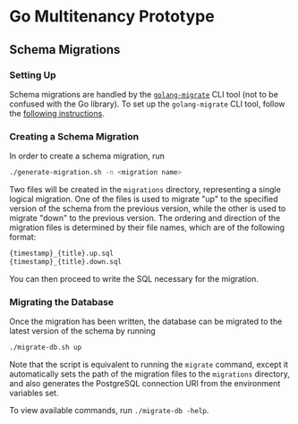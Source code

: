 # Go Multitenancy Prototype

## Schema Migrations

### Setting Up

Schema migrations are handled by the [`golang-migrate`](https://github.com/golang-migrate/migrate) CLI tool (not to be confused with the Go library).
To set up the `golang-migrate` CLI tool, follow the [following instructions](https://github.com/golang-migrate/migrate/tree/master/cmd/migrate#installation).

### Creating a Schema Migration

In order to create a schema migration, run

```sh
./generate-migration.sh -n <migration name>
```

Two files will be created in the `migrations` directory, representing a single logical migration.
One of the files is used to migrate "up" to the specified version of the schema from the previous version, while the other is used to migrate "down" to the previous version.
The ordering and direction of the migration files is determined by their file names, which are of the following format:

```sh
{timestamp}_{title}.up.sql
{timestamp}_{title}.down.sql
```

You can then proceed to write the SQL necessary for the migration.

### Migrating the Database

Once the migration has been written, the database can be migrated to the latest version of the schema by running

```sh
./migrate-db.sh up
```

Note that the script is equivalent to running the `migrate` command, except it automatically sets the path of the migration files to the `migrations` directory, and also generates the PostgreSQL connection URI from the environment variables set.

To view available commands, run `./migrate-db -help`.
